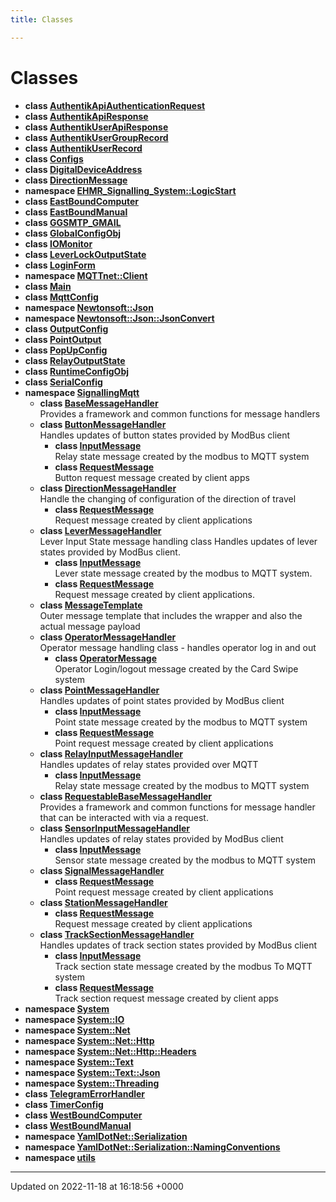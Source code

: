 ```yaml
---
title: Classes

---
```


# Classes




* **class [AuthentikApiAuthenticationRequest](/SignallingSystem-doc/mainsystem/Classes/classAuthentikApiAuthenticationRequest/)** 
* **class [AuthentikApiResponse](/SignallingSystem-doc/mainsystem/Classes/classAuthentikApiResponse/)** 
* **class [AuthentikUserApiResponse](/SignallingSystem-doc/mainsystem/Classes/classAuthentikUserApiResponse/)** 
* **class [AuthentikUserGroupRecord](/SignallingSystem-doc/mainsystem/Classes/classAuthentikUserGroupRecord/)** 
* **class [AuthentikUserRecord](/SignallingSystem-doc/mainsystem/Classes/classAuthentikUserRecord/)** 
* **class [Configs](/SignallingSystem-doc/mainsystem/Classes/classConfigs/)** 
* **class [DigitalDeviceAddress](/SignallingSystem-doc/mainsystem/Classes/classDigitalDeviceAddress/)** 
* **class [DirectionMessage](/SignallingSystem-doc/mainsystem/Classes/classDirectionMessage/)** 
* **namespace [EHMR_Signalling_System::LogicStart](/SignallingSystem-doc/mainsystem/Namespaces/namespaceEHMR__Signalling__System_1_1LogicStart/)** 
* **class [EastBoundComputer](/SignallingSystem-doc/mainsystem/Classes/classEastBoundComputer/)** 
* **class [EastBoundManual](/SignallingSystem-doc/mainsystem/Classes/classEastBoundManual/)** 
* **class [GGSMTP_GMAIL](/SignallingSystem-doc/mainsystem/Classes/classGGSMTP__GMAIL/)** 
* **class [GlobalConfigObj](/SignallingSystem-doc/mainsystem/Classes/classGlobalConfigObj/)** 
* **class [IOMonitor](/SignallingSystem-doc/mainsystem/Classes/classIOMonitor/)** 
* **class [LeverLockOutputState](/SignallingSystem-doc/mainsystem/Classes/classLeverLockOutputState/)** 
* **class [LoginForm](/SignallingSystem-doc/mainsystem/Classes/classLoginForm/)** 
* **namespace [MQTTnet::Client](/SignallingSystem-doc/mainsystem/Namespaces/namespaceMQTTnet_1_1Client/)** 
* **class [Main](/SignallingSystem-doc/mainsystem/Classes/classMain/)** 
* **class [MqttConfig](/SignallingSystem-doc/mainsystem/Classes/classMqttConfig/)** 
* **namespace [Newtonsoft::Json](/SignallingSystem-doc/mainsystem/Namespaces/namespaceNewtonsoft_1_1Json/)** 
* **namespace [Newtonsoft::Json::JsonConvert](/SignallingSystem-doc/mainsystem/Namespaces/namespaceNewtonsoft_1_1Json_1_1JsonConvert/)** 
* **class [OutputConfig](/SignallingSystem-doc/mainsystem/Classes/classOutputConfig/)** 
* **class [PointOutput](/SignallingSystem-doc/mainsystem/Classes/classPointOutput/)** 
* **class [PopUpConfig](/SignallingSystem-doc/mainsystem/Classes/classPopUpConfig/)** 
* **class [RelayOutputState](/SignallingSystem-doc/mainsystem/Classes/classRelayOutputState/)** 
* **class [RuntimeConfigObj](/SignallingSystem-doc/mainsystem/Classes/classRuntimeConfigObj/)** 
* **class [SerialConfig](/SignallingSystem-doc/mainsystem/Classes/classSerialConfig/)** 
* **namespace [SignallingMqtt](/SignallingSystem-doc/mainsystem/Namespaces/namespaceSignallingMqtt/)** 
    * **class [BaseMessageHandler](/SignallingSystem-doc/mainsystem/Classes/classSignallingMqtt_1_1BaseMessageHandler/)** <br>Provides a framework and common functions for message handlers 
    * **class [ButtonMessageHandler](/SignallingSystem-doc/mainsystem/Classes/classSignallingMqtt_1_1ButtonMessageHandler/)** <br>Handles updates of button states provided by ModBus client 
        * **class [InputMessage](/SignallingSystem-doc/mainsystem/Classes/classSignallingMqtt_1_1ButtonMessageHandler_1_1InputMessage/)** <br>Relay state message created by the modbus to MQTT system 
        * **class [RequestMessage](/SignallingSystem-doc/mainsystem/Classes/classSignallingMqtt_1_1ButtonMessageHandler_1_1RequestMessage/)** <br>Button request message created by client apps 
    * **class [DirectionMessageHandler](/SignallingSystem-doc/mainsystem/Classes/classSignallingMqtt_1_1DirectionMessageHandler/)** <br>Handle the changing of configuration of the direction of travel 
        * **class [RequestMessage](/SignallingSystem-doc/mainsystem/Classes/classSignallingMqtt_1_1DirectionMessageHandler_1_1RequestMessage/)** <br>Request message created by client applications 
    * **class [LeverMessageHandler](/SignallingSystem-doc/mainsystem/Classes/classSignallingMqtt_1_1LeverMessageHandler/)** <br>Lever Input State message handling class Handles updates of lever states provided by ModBus client. 
        * **class [InputMessage](/SignallingSystem-doc/mainsystem/Classes/classSignallingMqtt_1_1LeverMessageHandler_1_1InputMessage/)** <br>Lever state message created by the modbus to MQTT system. 
        * **class [RequestMessage](/SignallingSystem-doc/mainsystem/Classes/classSignallingMqtt_1_1LeverMessageHandler_1_1RequestMessage/)** <br>Request message created by client applications. 
    * **class [MessageTemplate](/SignallingSystem-doc/mainsystem/Classes/classSignallingMqtt_1_1MessageTemplate/)** <br>Outer message template that includes the wrapper and also the actual message payload 
    * **class [OperatorMessageHandler](/SignallingSystem-doc/mainsystem/Classes/classSignallingMqtt_1_1OperatorMessageHandler/)** <br>Operator message handling class - handles operator log in and out 
        * **class [OperatorMessage](/SignallingSystem-doc/mainsystem/Classes/classSignallingMqtt_1_1OperatorMessageHandler_1_1OperatorMessage/)** <br>Operator Login/logout message created by the Card Swipe system 
    * **class [PointMessageHandler](/SignallingSystem-doc/mainsystem/Classes/classSignallingMqtt_1_1PointMessageHandler/)** <br>Handles updates of point states provided by ModBus client 
        * **class [InputMessage](/SignallingSystem-doc/mainsystem/Classes/classSignallingMqtt_1_1PointMessageHandler_1_1InputMessage/)** <br>Point state message created by the modbus to MQTT system 
        * **class [RequestMessage](/SignallingSystem-doc/mainsystem/Classes/classSignallingMqtt_1_1PointMessageHandler_1_1RequestMessage/)** <br>Point request message created by client applications 
    * **class [RelayInputMessageHandler](/SignallingSystem-doc/mainsystem/Classes/classSignallingMqtt_1_1RelayInputMessageHandler/)** <br>Handles updates of relay states provided over MQTT 
        * **class [InputMessage](/SignallingSystem-doc/mainsystem/Classes/classSignallingMqtt_1_1RelayInputMessageHandler_1_1InputMessage/)** <br>Relay state message created by the modbus to MQTT system 
    * **class [RequestableBaseMessageHandler](/SignallingSystem-doc/mainsystem/Classes/classSignallingMqtt_1_1RequestableBaseMessageHandler/)** <br>Provides a framework and common functions for message handler that can be interacted with via a request. 
    * **class [SensorInputMessageHandler](/SignallingSystem-doc/mainsystem/Classes/classSignallingMqtt_1_1SensorInputMessageHandler/)** <br>Handles updates of relay states provided by ModBus client 
        * **class [InputMessage](/SignallingSystem-doc/mainsystem/Classes/classSignallingMqtt_1_1SensorInputMessageHandler_1_1InputMessage/)** <br>Sensor state message created by the modbus to MQTT system 
    * **class [SignalMessageHandler](/SignallingSystem-doc/mainsystem/Classes/classSignallingMqtt_1_1SignalMessageHandler/)** 
        * **class [RequestMessage](/SignallingSystem-doc/mainsystem/Classes/classSignallingMqtt_1_1SignalMessageHandler_1_1RequestMessage/)** <br>Point request message created by client applications 
    * **class [StationMessageHandler](/SignallingSystem-doc/mainsystem/Classes/classSignallingMqtt_1_1StationMessageHandler/)** 
        * **class [RequestMessage](/SignallingSystem-doc/mainsystem/Classes/classSignallingMqtt_1_1StationMessageHandler_1_1RequestMessage/)** <br>Request message created by client applications 
    * **class [TrackSectionMessageHandler](/SignallingSystem-doc/mainsystem/Classes/classSignallingMqtt_1_1TrackSectionMessageHandler/)** <br>Handles updates of track section states provided by ModBus client 
        * **class [InputMessage](/SignallingSystem-doc/mainsystem/Classes/classSignallingMqtt_1_1TrackSectionMessageHandler_1_1InputMessage/)** <br>Track section state message created by the modbus To MQTT system 
        * **class [RequestMessage](/SignallingSystem-doc/mainsystem/Classes/classSignallingMqtt_1_1TrackSectionMessageHandler_1_1RequestMessage/)** <br>Track section request message created by client apps 
* **namespace [System](/SignallingSystem-doc/mainsystem/Namespaces/namespaceSystem/)** 
* **namespace [System::IO](/SignallingSystem-doc/mainsystem/Namespaces/namespaceSystem_1_1IO/)** 
* **namespace [System::Net](/SignallingSystem-doc/mainsystem/Namespaces/namespaceSystem_1_1Net/)** 
* **namespace [System::Net::Http](/SignallingSystem-doc/mainsystem/Namespaces/namespaceSystem_1_1Net_1_1Http/)** 
* **namespace [System::Net::Http::Headers](/SignallingSystem-doc/mainsystem/Namespaces/namespaceSystem_1_1Net_1_1Http_1_1Headers/)** 
* **namespace [System::Text](/SignallingSystem-doc/mainsystem/Namespaces/namespaceSystem_1_1Text/)** 
* **namespace [System::Text::Json](/SignallingSystem-doc/mainsystem/Namespaces/namespaceSystem_1_1Text_1_1Json/)** 
* **namespace [System::Threading](/SignallingSystem-doc/mainsystem/Namespaces/namespaceSystem_1_1Threading/)** 
* **class [TelegramErrorHandler](/SignallingSystem-doc/mainsystem/Classes/classTelegramErrorHandler/)** 
* **class [TimerConfig](/SignallingSystem-doc/mainsystem/Classes/classTimerConfig/)** 
* **class [WestBoundComputer](/SignallingSystem-doc/mainsystem/Classes/classWestBoundComputer/)** 
* **class [WestBoundManual](/SignallingSystem-doc/mainsystem/Classes/classWestBoundManual/)** 
* **namespace [YamlDotNet::Serialization](/SignallingSystem-doc/mainsystem/Namespaces/namespaceYamlDotNet_1_1Serialization/)** 
* **namespace [YamlDotNet::Serialization::NamingConventions](/SignallingSystem-doc/mainsystem/Namespaces/namespaceYamlDotNet_1_1Serialization_1_1NamingConventions/)** 
* **namespace [utils](/SignallingSystem-doc/mainsystem/Namespaces/namespaceutils/)** 



-------------------------------

Updated on 2022-11-18 at 16:18:56 +0000
